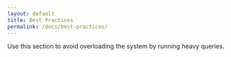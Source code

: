 ```yaml
---
layout: default
title: Best Practices
permalink: /docs/best-practices/
---
```


Use this section to avoid overloading the system by running heavy queries.


